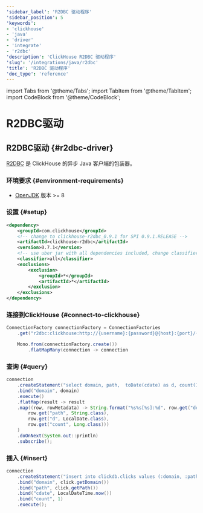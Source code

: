```yaml
---
'sidebar_label': 'R2DBC 驱动程序'
'sidebar_position': 5
'keywords':
- 'clickhouse'
- 'java'
- 'driver'
- 'integrate'
- 'r2dbc'
'description': 'ClickHouse R2DBC 驱动程序'
'slug': '/integrations/java/r2dbc'
'title': 'R2DBC 驱动程序'
'doc_type': 'reference'
---
```


import Tabs from '@theme/Tabs';
import TabItem from '@theme/TabItem';
import CodeBlock from '@theme/CodeBlock';


# R2DBC驱动

## R2DBC驱动 {#r2dbc-driver}

[R2DBC](https://r2dbc.io/) 是 ClickHouse 的异步 Java 客户端的包装器。

### 环境要求 {#environment-requirements}

- [OpenJDK](https://openjdk.java.net) 版本 >= 8

### 设置 {#setup}

```xml
<dependency>
    <groupId>com.clickhouse</groupId>
    <!-- change to clickhouse-r2dbc_0.9.1 for SPI 0.9.1.RELEASE -->
    <artifactId>clickhouse-r2dbc</artifactId>
    <version>0.7.1</version>
    <!-- use uber jar with all dependencies included, change classifier to http or grpc for smaller jar -->
    <classifier>all</classifier>
    <exclusions>
        <exclusion>
            <groupId>*</groupId>
            <artifactId>*</artifactId>
        </exclusion>
    </exclusions>
</dependency>
```

### 连接到ClickHouse {#connect-to-clickhouse}

```java showLineNumbers
ConnectionFactory connectionFactory = ConnectionFactories
    .get("r2dbc:clickhouse:http://{username}:{password}@{host}:{port}/{database}");

    Mono.from(connectionFactory.create())
        .flatMapMany(connection -> connection
```

### 查询 {#query}

```java showLineNumbers
connection
    .createStatement("select domain, path,  toDate(cdate) as d, count(1) as count from clickdb.clicks where domain = :domain group by domain, path, d")
    .bind("domain", domain)
    .execute()
    .flatMap(result -> result
    .map((row, rowMetadata) -> String.format("%s%s[%s]:%d", row.get("domain", String.class),
        row.get("path", String.class),
        row.get("d", LocalDate.class),
        row.get("count", Long.class)))
    )
    .doOnNext(System.out::println)
    .subscribe();
```

### 插入 {#insert}

```java showLineNumbers
connection
    .createStatement("insert into clickdb.clicks values (:domain, :path, :cdate, :count)")
    .bind("domain", click.getDomain())
    .bind("path", click.getPath())
    .bind("cdate", LocalDateTime.now())
    .bind("count", 1)
    .execute();
```
